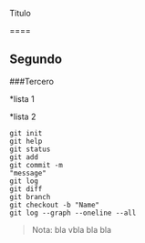 Titulo

====

## Segundo

###Tercero

*lista 1

*lista 2

```
git init
git help
git status
git add
git commit -m
"message"
git log
git diff
git branch
git checkout -b "Name"
git log --graph --oneline --all
```
> Nota: bla vbla bla bla